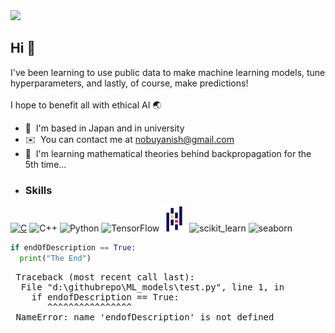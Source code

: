<img src="https://capsule-render.vercel.app/api?type=waving&color=add8e6&height=200&section=header&text=Nobuya%20Nishio&fontSize=90&fontColor=102c35" />

 Hi 👋 
------------------------------------

I've been learning to use public data to make machine learning models, tune hyperparameters, and lastly, of course, make predictions!
<br></br>
I hope to benefit all with ethical AI &#127759;


*   &#128510;  I'm based in Japan and in university
*   ✉️  You can contact me at [nobuyanish@gmail.com](mailto:nobuyanish@gmail.com)
*   🧠  I'm learning mathematical theories behind backpropagation for the 5th time...
*   ### Skills
<p align="left">
  <a href="https://isocpp.org/" target="_blank"><img src="https://raw.githubusercontent.com/danielcranney/readme-generator/main/public/icons/skills/c-colored.svg" width="36" height="36" alt="C" /></a>
  <img src="https://raw.githubusercontent.com/danielcranney/readme-generator/main/public/icons/skills/cplusplus-colored.svg" width="36" height="36" alt="C++" />
  <img src="https://raw.githubusercontent.com/danielcranney/readme-generator/main/public/icons/skills/python-colored.svg" width="36" height="36" alt="Python" />
  <img src="https://raw.githubusercontent.com/danielcranney/readme-generator/main/public/icons/skills/tensorflow-colored.svg" width="36" height="36" alt="TensorFlow" />
  <img src="https://raw.githubusercontent.com/devicons/devicon/2ae2a900d2f041da66e950e4d48052658d850630/icons/pandas/pandas-original.svg" alt="pandas" width="40" height="40"/>
  <img src="https://upload.wikimedia.org/wikipedia/commons/0/05/Scikit_learn_logo_small.svg" alt="scikit_learn" width="40" height="40"/>
  <img src="https://seaborn.pydata.org/_images/logo-mark-lightbg.svg" alt="seaborn" width="40" height="40"/></p>
</p>

```python
if endOfDescription == True:
  print("The End")
```
<pre>
 Traceback (most recent call last):
  File "d:\githubrepo\ML_models\test.py", line 1, in <module>
    if endofDescription == True:
       ^^^^^^^^^^^^^^^^
 NameError: name 'endofDescription' is not defined
</pre>
